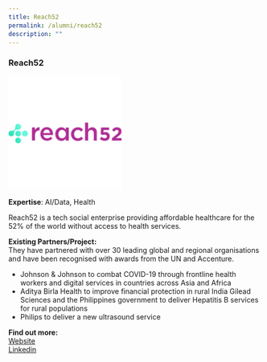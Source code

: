 ```yaml
---
title: Reach52
permalink: /alumni/reach52
description: ""
---
```

### Reach52

![Alt text for image on Isomer site](/images/alumni/reach52.png)

**Expertise**: 
AI/Data, Health

Reach52 is a tech social enterprise providing affordable healthcare for the 52% of the world without access to health services. 

**Existing Partners/Project:** \
They have partnered with over 30 leading global and regional organisations and have been recognised with awards from the UN and Accenture. 
* Johnson & Johnson to combat COVID-19 through frontline health workers and digital services in countries across Asia and Africa
* Aditya Birla Health to improve financial protection in rural India
Gilead Sciences and the Philippines government to deliver Hepatitis B services for rural populations 
* Philips to deliver a new ultrasound service 


**Find out more:** \
[Website](https://reach52.com/)\
[Linkedin](https://www.linkedin.com/company/reach52/)